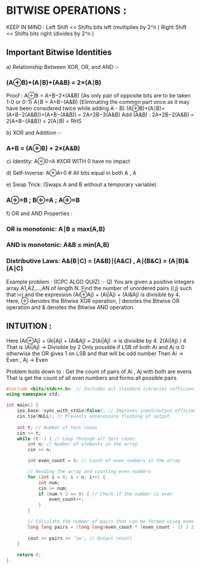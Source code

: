 # BITWISE OPERATIONS :
KEEP IN MIND :
Left Shift	<<	Shifts bits left (multiplies by 2^n )
Right Shift	<<	Shifts bits right (divides by 2^n )

## Important Bitwise Identities
a) Relationship Between XOR, OR, and AND :-
### (A⊕B)+(A∣B)+(A&B) = 2×(A∣B)
Proof : A⊕B = A+B−2×(A&B)    {As only pair of opposite bits are to be taken 1-0 or 0-1}
        A∣B = A+B−(A&B)   {Eliminating the common part once as it may have been considered twice while adding A - B} 
        (A⊕B)+(A∣B)=(A+B−2(A&B))+(A+B−(A&B)) =  2A+2B−3(A&B)
        Add (A&B) :
            2A+2B−2(A&B) = 2(A+B−(A&B)) = 2(A∣B) = RHS 

b) XOR and Addition :-
### A+B = (A⊕B) + 2×(A&B)

c) Identity:   A⊕0=A   #XOR WITH 0 have no impact 

d) Self-Inverse: A⊕A=0  # All bits equal in both A , A 

e) Swap Trick:   (Swaps A and B without a temporary variable)
### A⊕=B  ; B⊕=A ;   A⊕=B 

f)  OR and AND Properties :
  ### OR is monotonic: A∣B ≥ max(A,B)
  ### AND is monotonic: A&B ≤ min(A,B)
  ### Distributive Laws: A&(B∣C) = (A&B)∣(A&C)      , A∣(B&C) = (A∣B)&(A∣C)


  Example problem : (ICPC ALGO QUIZ) :-
  Q) You are given a positive integers array A1,A2,...,AN of length N.
Find the number of unordered pairs (i,j) such that i<j and the expression (Ai⊕Aj) + (Ai|Aj) + (Ai&Aj) is divisible by 4.
Here, ⊕ denotes the Bitwise XOR operation, | denotes the Bitwise OR operation and & denotes the Bitwise AND operation.

## INTUITION : 
  Here (Ai⊕Aj) + (Ai|Aj) + (Ai&Aj) = 2(Ai|Aj)   -> is divisible by 4.
      2(Ai|Aj) / 4
  That is (Ai|Aj)  -> Divisible by 2
   Only possible if LSB of both Ai and Aj is 0  otherwise the OR gives 1 on LSB and that will be odd number
  Then Ai -> Even , Aj -> Even
  
  Problem boils down to : Get the count of pairs of Ai , Aj with both are evens
  That is get the count of all even numbers and forms all possible pairs 

```cpp
#include <bits/stdc++.h>  // Includes all standard libraries (efficient for CP)
using namespace std;

int main() {
    ios_base::sync_with_stdio(false); // Improves input/output efficiency
    cin.tie(NULL); // Prevents unnecessary flushing of output
    
    int t; // Number of test cases
    cin >> t;
    while (t--) { // Loop through all test cases
        int n; // Number of elements in the array
        cin >> n;

        int even_count = 0; // Count of even numbers in the array

        // Reading the array and counting even numbers
        for (int i = 0; i < n; i++) {
            int num;
            cin >> num;
            if (num % 2 == 0) { // Check if the number is even
                even_count++;
            }
        }

        // Calculate the number of pairs that can be formed using even numbers
        long long pairs = (long long)even_count * (even_count - 1) / 2;
        
        cout << pairs << '\n'; // Output result
    }
    
    return 0;
}
```

  

